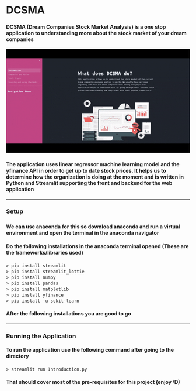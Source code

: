 # DCSMA
#### DCSMA (Dream Companies Stock Market Analysis) is a one stop application to understanding more about the stock market of your dream companies
![](Prototype-gif/App-gif.gif)
#### The application uses linear regressor machine learning model and the yfinance API in order to get up to date stock prices. It helps us to determine how the organization is doing at the moment and is written in Python and Streamlit supporting the front and backend for the web application
- - - -
### Setup
###
#### We can use anaconda for this so download anaconda and run a virtual environment and open the terminal in the anaconda navigator
#### Do the following installations in the anaconda terminal opened (These are the frameworks/libraries used)
```
> pip install streamlit
> pip install streamlit_lottie
> pip install numpy
> pip install pandas
> pip install matplotlib
> pip install yfinance
> pip install -u sckit-learn
```
#### After the following installations you are good to go
- - - -
### Running the Application
#### To run the application use the following command after going to the directory
```
> streamlit run Introduction.py
```
#### That should cover most of the pre-requisites for this project (enjoy :D)


